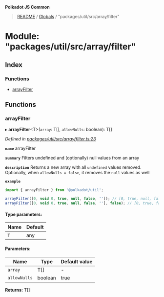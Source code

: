 **Polkadot JS Common**

> [README](../README.md) / [Globals](../globals.md) / "packages/util/src/array/filter"

# Module: "packages/util/src/array/filter"

## Index

### Functions

* [arrayFilter](_packages_util_src_array_filter_.md#arrayfilter)

## Functions

### arrayFilter

▸ **arrayFilter**\<T>(`array`: T[], `allowNulls`: boolean): T[]

*Defined in [packages/util/src/array/filter.ts:23](https://github.com/polkadot-js/common/blob/975103fd/packages/util/src/array/filter.ts#L23)*

**`name`** arrayFilter

**`summary`** Filters undefined and (optionally) null values from an array

**`description`** 
Returns a new array with all `undefined` values removed. Optionally, when `allowNulls = false`, it removes the `null` values as well

**`example`** 
<BR>

```javascript
import { arrayFilter } from '@polkadot/util';

arrayFilter([0, void 0, true, null, false, '']); // [0, true, null, false, '']
arrayFilter([0, void 0, true, null, false, ''], false); // [0, true, false, '']
```

#### Type parameters:

Name | Default |
------ | ------ |
`T` | any |

#### Parameters:

Name | Type | Default value |
------ | ------ | ------ |
`array` | T[] | - |
`allowNulls` | boolean | true |

**Returns:** T[]
